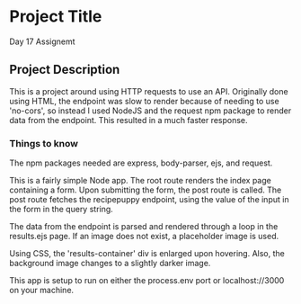 # Project Title

Day 17 Assignemt

## Project Description

This is a project around using HTTP requests to use an API. Originally done using HTML, the endpoint was slow to render because of needing to use 'no-cors', so instead I used NodeJS and the request npm package to render data from the endpoint. This resulted in a much faster response.

### Things to know

The npm packages needed are express, body-parser, ejs, and request.

This is a fairly simple Node app. The root route renders the index page containing a form. Upon submitting the form, the post route is called. The post route fetches the recipepuppy endpoint, using the value of the input in the form in the query string.

The data from the endpoint is parsed and rendered through a loop in the results.ejs page. If an image does not exist, a placeholder image is used.

Using CSS, the 'results-container' div is enlarged upon hovering. Also, the background image changes to a slightly darker image.

This app is setup to run on either the process.env port or localhost://3000 on your machine. 
